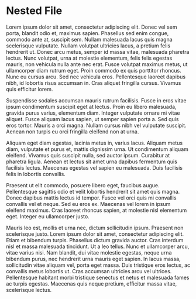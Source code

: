 # Nested File

Lorem ipsum dolor sit amet, consectetur adipiscing elit. Donec vel sem porta, blandit odio et, maximus sapien. Phasellus sed enim congue, commodo ante at, suscipit sem. Nullam malesuada lacus quis magna scelerisque vulputate. Nullam volutpat ultricies lacus, a pretium felis hendrerit ut. Donec arcu metus, semper id massa vitae, malesuada pharetra lectus. Nunc volutpat, urna at molestie elementum, felis felis egestas mauris, non vehicula nulla ante nec erat. Fusce volutpat maximus metus, ut ullamcorper diam rutrum eget. Proin commodo ex quis porttitor rhoncus. Nunc eu cursus arcu. Sed nec vehicula eros. Pellentesque laoreet dapibus nibh, id lobortis risus accumsan in. Cras aliquet fringilla cursus. Vivamus quis efficitur lorem.

Suspendisse sodales accumsan mauris rutrum facilisis. Fusce in eros vitae ipsum condimentum suscipit eget at lectus. Proin eu libero malesuada, gravida purus varius, elementum diam. Integer vulputate ornare mi vitae aliquet. Fusce aliquam lacus sapien, ut semper sapien porta a. Sed quis eros tortor. Mauris a orci magna. Nullam cursus nibh vel vulputate suscipit. Aenean non turpis eu orci fringilla eleifend non at urna.

Aliquam eget diam egestas, lacinia metus in, varius lacus. Aliquam metus diam, vulputate et purus et, mattis dignissim urna. Ut condimentum aliquam eleifend. Vivamus quis suscipit nulla, sed auctor ipsum. Curabitur at pharetra ligula. Aenean et lectus sit amet urna dapibus fermentum quis facilisis lectus. Maecenas egestas vel sapien eu malesuada. Duis facilisis felis in lobortis convallis.

Praesent ut elit commodo, posuere libero eget, faucibus augue. Pellentesque sagittis odio et velit lobortis hendrerit sit amet quis magna. Donec dapibus mattis lectus id tempor. Fusce vel orci quis mi convallis convallis vel et neque. Sed eu eros ex. Maecenas vel lorem in ipsum eleifend maximus. Cras laoreet rhoncus sapien, at molestie nisl elementum eget. Integer eu ullamcorper justo.

Mauris leo est, mollis et urna nec, dictum sollicitudin ipsum. Praesent non scelerisque justo. Lorem ipsum dolor sit amet, consectetur adipiscing elit. Etiam et bibendum turpis. Phasellus dictum gravida auctor. Cras interdum nisl et massa malesuada tincidunt. Ut a leo tellus. Nunc et ullamcorper arcu, vitae varius nisi. Nam blandit, dui vitae molestie egestas, neque urna bibendum purus, nec hendrerit urna mauris eget sapien. In lacus massa, sollicitudin vitae aliquam vel, porta eget massa. Duis tristique eros lectus, ac convallis metus lobortis ut. Cras accumsan ultricies arcu vel ultrices. Pellentesque habitant morbi tristique senectus et netus et malesuada fames ac turpis egestas. Maecenas quis neque pretium, efficitur massa vitae, scelerisque lectus.